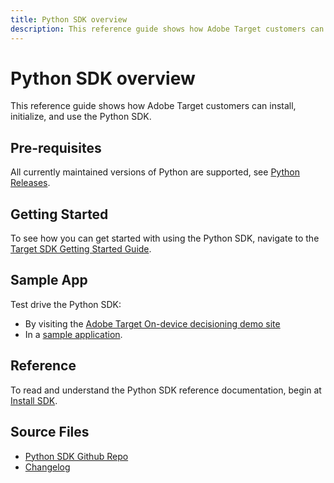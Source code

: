 ```yaml
---
title: Python SDK overview
description: This reference guide shows how Adobe Target customers can install, initialize, and use the Python SDK.
---
```

# Python SDK overview

This reference guide shows how Adobe Target customers can install, initialize, and use the Python SDK.

## Pre-requisites

All currently maintained versions of Python are supported, see [Python Releases](https://www.python.org/downloads/).

## Getting Started

To see how you can get started with using the Python SDK, navigate to the [Target SDK Getting Started Guide](../sdk-guides/getting-started/index.md).

## Sample App

Test drive the Python SDK:

* By visiting the [Adobe Target On-device decisioning demo site](https://github.com/adobe/on-device-decisioning-demo-site)
* In a [sample application](../sdk-guides/sample-apps/).

## Reference

To read and understand the Python SDK reference documentation, begin at [Install SDK](install-sdk.md).

## Source Files

* [Python SDK Github Repo](https://github.com/adobe/target-python-sdk)
* [Changelog](https://github.com/adobe/target-python-sdk/blob/master/CHANGELOG.md)